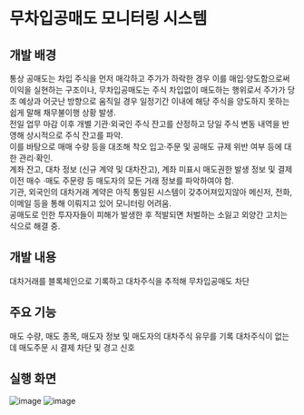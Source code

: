 # 무차입공매도 모니터링 시스템

## 개발 배경
통상 공매도는 차입 주식을 먼저 매각하고 주가가 하락한 경우 이를 매입·양도함으로써 이익을 실현하는 구조이나, 무차입공매도는 주식 차입없이 매도하는 행위로서 주가가 당초 예상과 어긋난 방향으로 움직일 경우 일정기간 이내에 해당 주식을 양도하지 못하는 쉽게 말해 채무불이행 상황 발생.  
전일 업무 마감 이후 개별 기관·외국인 주식 잔고를 산정하고 당일 주식 변동 내역을 반영해 상시적으로 주식 잔고를 파악.  
이를 바탕으로 매매 수량 등을 대조해 착오 입고·주문 및 공매도 규제 위반 여부 등에 대한 관리·확인.  
계좌 잔고, 대차 정보 (신규 계약 및 대차잔고), 계좌 미표시 매도권한 발생 정보 및 결제 이전 매수 ·매도 주문량 등 매도자의 모든 거래 정보를 파악하여야 함.  
기관, 외국인의 대차거래 계약은 아직 통일된 시스템이 갖추어져있지않아 메신저, 전화, 이메일 등을 통해 이뤄지고 있어 모니터링 어려움.  
공매도로 인한 투자자들이 피해가 발생한 후 적발되면 처벌하는 소잃고 외양간 고치는 식으로 해결 중.

## 개발 내용
대차거래를 블록체인으로 기록하고 대차주식을 추적해 무차입공매도 차단

## 주요 기능
매도 수량, 매도 종목, 매도자 정보 및 매도자의 대차주식 유무를 기록
대차주식이 없는데 매도주문 시 결제 차단 및 경고 신호

## 실행 화면
![image](https://user-images.githubusercontent.com/24906028/173171886-bbdfecb3-5cca-4b15-a24b-2e7b4cdd46a7.png)
![image](https://user-images.githubusercontent.com/24906028/173171889-d1cc2f65-8ce6-4ba7-b076-c74ef0414098.png)

